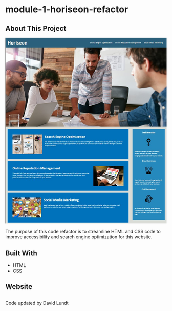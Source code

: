 # module-1-horiseon-refactor

## About This Project
![Horiseon Screen Shot](/assets/images/Screenshot%20.jpg)

The purpose of this code refactor is to streamline HTML and CSS code to improve accessibility and search engine optimization for this website.

## Built With
* HTML
* CSS

## Website


##
Code updated by David Lundt
